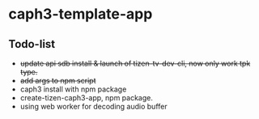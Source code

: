 # caph3-template-app

## Todo-list
-   ~~update api sdb install & launch of tizen-tv-dev-cli, now only work tpk type.~~
-   ~~add args to npm script~~
-   caph3 install with npm package
-   create-tizen-caph3-app, npm package.
-   using web worker for decoding audio buffer